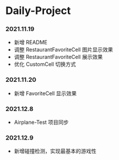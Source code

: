 # Daily-Project
### 2021.11.19
* 新增 README
* 调整 RestaurantFavoriteCell 图片显示效果
* 调整 RestaurantFavoriteCell 展示效果
* 优化 CustomCell 切换方式
### 2021.11.20
* 新增 FavoriteCell 显示效果
### 2021.12.8
* Airplane-Test 项目同步
### 2021.12.9
* 新增碰撞检测，实现最基本的游戏性

